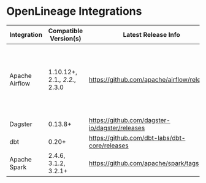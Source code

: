 # OpenLineage Integrations
|Integration|Compatible Version(s)|Latest Release Info|Docs|Notes|
|-|-|-|-|-|
|Apache Airflow|1.10.12+, 2.1.*, 2.2.*, 2.3.0|https://github.com/apache/airflow/releases|[README](./airflow/README.md)|Support for Airflow 1.x is deprecated and will be discontinued after September 30th, 2022|
|Dagster|0.13.8+|https://github.com/dagster-io/dagster/releases|[README](./dagster/README.md)| |
|dbt|0.20+|https://github.com/dbt-labs/dbt-core/releases|[README](./dbt/README.md)| |
|Apache Spark|2.4.6, 3.1.2, 3.2.1+|https://github.com/apache/spark/tags|[README](./spark/README.md)| |

